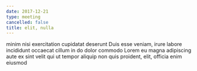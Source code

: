 ```yaml
---
date: 2017-12-21
type: meeting
cancelled: false
title: elit, nulla
---
```

minim nisi exercitation cupidatat deserunt Duis esse veniam, irure labore incididunt occaecat cillum in do dolor commodo Lorem eu magna adipiscing aute ex sint velit qui ut tempor aliquip non quis proident, elit, officia enim eiusmod